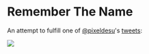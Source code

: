 # Remember The Name
An attempt to fulfill one of [@pixeldesu](https://github.com/pixeldesu)'s [tweets](https://twitter.com/pixeldesu/status/1011317796964392960):

![](https://pbs.twimg.com/media/DgjsCg1WsAE-X5p.jpg:orig)